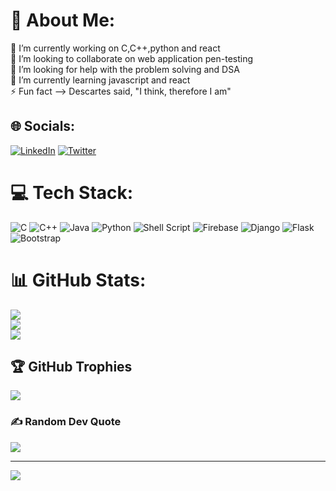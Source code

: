 # 💫 About Me:
🔭 I’m currently working on C,C++,python and react<br>👯 I’m looking to collaborate on web application pen-testing<br>🤝 I’m looking for help with the problem solving and DSA<br>🌱 I’m currently learning javascript and react<br>⚡ Fun fact --> Descartes said, "I think, therefore I am"


## 🌐 Socials:
[![LinkedIn](https://img.shields.io/badge/LinkedIn-%230077B5.svg?logo=linkedin&logoColor=white)](https://linkedin.com/in/dharneesh-balasubramaniam) [![Twitter](https://img.shields.io/badge/Twitter-%231DA1F2.svg?logo=Twitter&logoColor=white)](https://twitter.com/dharneesh_b) 

# 💻 Tech Stack:
![C](https://img.shields.io/badge/c-%2300599C.svg?style=flat&logo=c&logoColor=white) ![C++](https://img.shields.io/badge/c++-%2300599C.svg?style=flat&logo=c%2B%2B&logoColor=white) ![Java](https://img.shields.io/badge/java-%23ED8B00.svg?style=flat&logo=java&logoColor=white) ![Python](https://img.shields.io/badge/python-3670A0?style=flat&logo=python&logoColor=ffdd54) ![Shell Script](https://img.shields.io/badge/shell_script-%23121011.svg?style=flat&logo=gnu-bash&logoColor=white) ![Firebase](https://img.shields.io/badge/firebase-%23039BE5.svg?style=flat&logo=firebase) ![Django](https://img.shields.io/badge/django-%23092E20.svg?style=flat&logo=django&logoColor=white) ![Flask](https://img.shields.io/badge/flask-%23000.svg?style=flat&logo=flask&logoColor=white) ![Bootstrap](https://img.shields.io/badge/bootstrap-%23563D7C.svg?style=flat&logo=bootstrap&logoColor=white)
# 📊 GitHub Stats:
![](https://github-readme-stats.vercel.app/api?username=dharneesh013&theme=radical&hide_border=true&include_all_commits=false&count_private=false)<br/>
![](https://github-readme-streak-stats.herokuapp.com/?user=dharneesh013&theme=radical&hide_border=true)<br/>
![](https://github-readme-stats.vercel.app/api/top-langs/?username=dharneesh013&theme=radical&hide_border=true&include_all_commits=false&count_private=false&layout=compact)

## 🏆 GitHub Trophies
![](https://github-profile-trophy.vercel.app/?username=dharneesh013&theme=radical&no-frame=false&no-bg=true&margin-w=4)

### ✍️ Random Dev Quote
![](https://quotes-github-readme.vercel.app/api?type=horizontal&theme=radical)

---
[![](https://visitcount.itsvg.in/api?id=dharneesh013&icon=0&color=0)](https://visitcount.itsvg.in)

<!-- Proudly created with GPRM ( https://gprm.itsvg.in ) -->
